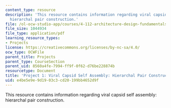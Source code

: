 ```yaml
---
content_type: resource
description: 'This resource contains information regarding viral capsid self assembly:
  hierarchal pair construction.'
file: /ol-ocw-studio-app/courses/4-112-architecture-design-fundamentals-i-nano-machines-fall-2012/e4be5e9e9d1903c3cd20199bb4652d9f_MIT4_112F12_Doc_Ex1_Viral.pdf
file_size: 1044934
file_type: application/pdf
learning_resource_types:
- Projects
license: https://creativecommons.org/licenses/by-nc-sa/4.0/
ocw_type: OCWFile
parent_title: Projects
parent_type: CourseSection
parent_uid: 8560a4fe-7994-ff9f-0f62-d76be228874b
resourcetype: Document
title: 'Project 1: Viral Capsid Self Assembly: Hierarchal Pair Construction'
uid: e4be5e9e-9d19-03c3-cd20-199bb4652d9f
---
```

This resource contains information regarding viral capsid self assembly: hierarchal pair construction.